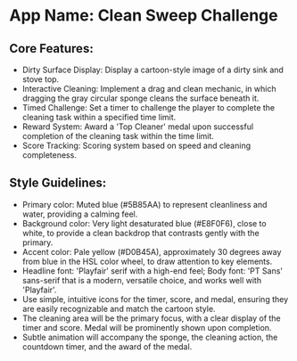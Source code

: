 # **App Name**: Clean Sweep Challenge

## Core Features:

- Dirty Surface Display: Display a cartoon-style image of a dirty sink and stove top.
- Interactive Cleaning: Implement a drag and clean mechanic, in which dragging the gray circular sponge cleans the surface beneath it.
- Timed Challenge: Set a timer to challenge the player to complete the cleaning task within a specified time limit.
- Reward System: Award a 'Top Cleaner' medal upon successful completion of the cleaning task within the time limit.
- Score Tracking: Scoring system based on speed and cleaning completeness.

## Style Guidelines:

- Primary color: Muted blue (#5B85AA) to represent cleanliness and water, providing a calming feel.
- Background color: Very light desaturated blue (#E8F0F6), close to white, to provide a clean backdrop that contrasts gently with the primary.
- Accent color: Pale yellow (#D0B45A), approximately 30 degrees away from blue in the HSL color wheel, to draw attention to key elements.
- Headline font: 'Playfair' serif with a high-end feel; Body font: 'PT Sans' sans-serif that is a modern, versatile choice, and works well with 'Playfair'.
- Use simple, intuitive icons for the timer, score, and medal, ensuring they are easily recognizable and match the cartoon style.
- The cleaning area will be the primary focus, with a clear display of the timer and score. Medal will be prominently shown upon completion.
- Subtle animation will accompany the sponge, the cleaning action, the countdown timer, and the award of the medal.